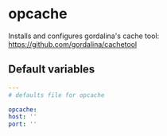 # opcache

Installs and configures gordalina's cache tool: https://github.com/gordalina/cachetool

<!--ROLEVARS-->
## Default variables
```yaml
---
# defaults file for opcache

opcache:
host: ''
port: ''

```

<!--ENDROLEVARS-->
